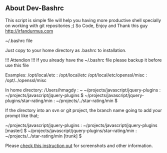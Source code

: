 About Dev-Bashrc
--------------------------------------

This script is simple file will help you having more productive shell specially on working with git repositories ;) So Code, Enjoy and Thank this guy 
http://irfandurmus.com


~/.bashrc file


Just copy to your home directory as .bashrc to installation.

!!! Attendion !!!
If you already have the ~/.bashrc file please backup it before use this file

Examples:
/opt/local/etc                :   /opt/local/etc
/opt/local/etc/openssl/misc   :   /opt/../openssl/misc

In home directory:
/Users/hmagdy                                          : ~
~/projects/javascript/jquery-plugins                  : ~/projects/javascript/jquery-plugins $
~/projects/javascript/jquery-plugins/star-rating/min  : ~/projects/../star-rating/min $


If the directory into an svn or git project, the branch name going to add your prompt like that;
 
~/projects/javascript/jquery-plugins                  : ~/projects/javascript/jquery-plugins [master] $ 
~/projects/javascript/jquery-plugins/star-rating/min  : ~/projects/../star-rating/min [trunk] $

Please [check this instruction out](http://irfandurmus.com/projects/developers-prompt/) for screenshots and other information.
